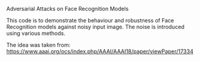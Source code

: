 Adversarial Attacks on Face Recognition Models

This code is to demonstrate the behaviour and robustness of Face Recognition models against 
noisy input image. The noise is introduced using various methods.

The idea was taken from: https://www.aaai.org/ocs/index.php/AAAI/AAAI18/paper/viewPaper/17334

